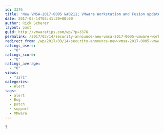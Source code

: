 ```yaml
---
id: 3376
title: 'New VMSA-2017-0005 &#8211; VMware Workstation and Fusion updates address out-of-bounds memory access vulnerability'
date: 2017-03-14T05:41:29+00:00
author: Rick Scherer
layout: post
guid: http://vmwaretips.com/wp/?p=3376
permalink: /2017/03/14/security-announce-new-vmsa-2017-0005-vmware-workstation-and-fusion-updates-address-out-of-bounds-memory-access-vulnerability/
redirect_from: /wp/2017/03/14/security-announce-new-vmsa-2017-0005-vmware-workstation-and-fusion-updates-address-out-of-bounds-memory-access-vulnerability/
ratings_users:
  - "0"
ratings_score:
  - "0"
ratings_average:
  - "0"
views:
  - "1271"
categories:
  - Alert
tags:
  - alert
  - Bug
  - patch
  - support
  - VMware
---
```

?

